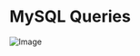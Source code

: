 # MySQL Queries

![Image]([http://url/to/img.png](https://encrypted-tbn0.gstatic.com/images?q=tbn:ANd9GcTYt-AZqr1QCfIrx9MbWxLRgrQz7VvQNX-84g&s))
